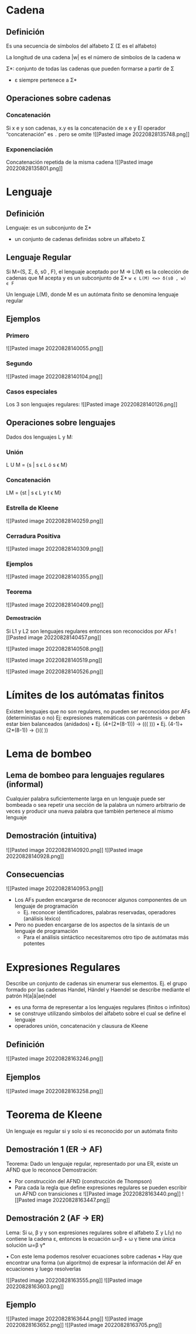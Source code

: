 # Cadena
## Definición
Es una secuencia de símbolos del alfabeto Σ (Σ es el alfabeto)

La longitud de una cadena |w| es el número de símbolos de la cadena w

Σ*: conjunto de todas las cadenas que pueden formarse a partir de Σ
- ε siempre pertenece a Σ*

## Operaciones sobre cadenas
### Concatenación
Si x e y son cadenas, x.y es la concatenación de x e y
El operador “concatenación” es `.` pero se omite
![[Pasted image 20220828135748.png]]

### Exponenciación
Concatenación repetida de la misma cadena
![[Pasted image 20220828135801.png]]

# Lenguaje
## Definición
Lenguaje: es un subconjunto de Σ*
- un conjunto de cadenas definidas sobre un alfabeto Σ

## Lenguaje Regular
Si M=(S, Σ, δ, s0 , F), el lenguaje aceptado por M => L(M) es la colección de cadenas que M acepta y es un subconjunto de Σ*
`w ϵ L(M) <=> δ(s0 , w) ϵ F`

Un lenguaje L(M), donde M es un autómata finito se denomina lenguaje regular 

## Ejemplos
### Primero
![[Pasted image 20220828140055.png]]

### Segundo
![[Pasted image 20220828140104.png]]

### Casos especiales
Los 3 son lenguajes regulares:
![[Pasted image 20220828140126.png]]

## Operaciones sobre lenguajes
Dados dos lenguajes L y M:
### Unión
L U M = {s | s ϵ L ó s ϵ M}

### Concatenación
LM = {st | s ϵ L y t ϵ M}

### Estrella de Kleene
![[Pasted image 20220828140259.png]]

### Cerradura Positiva
![[Pasted image 20220828140309.png]]

### Ejemplos
![[Pasted image 20220828140355.png]]

### Teorema
![[Pasted image 20220828140409.png]]
#### Demostración
Si L1 y L2 son lenguajes regulares entonces son reconocidos por AFs
![[Pasted image 20220828140457.png]]

![[Pasted image 20220828140508.png]]

![[Pasted image 20220828140519.png]]

![[Pasted image 20220828140526.png]]


# Límites de los autómatas finitos
Existen lenguajes que no son regulares, no pueden ser reconocidos por AFs (deterministas o no)
Ej: expresiones matemáticas con paréntesis -> deben estar bien balanceados (anidados)
• Ej. (4+(2*(8-1))) -> ((( )))
• Ej. (4-1)+(2*(8-1)) -> ()(( ))

# Lema de bombeo
## Lema de bombeo para lenguajes regulares (informal) 
Cualquier palabra suficientemente larga en un lenguaje puede ser bombeada o sea repetir una sección de la palabra un número arbitrario de veces y producir una nueva palabra que también pertenece al mismo lenguaje

## Demostración (intuitiva)
![[Pasted image 20220828140920.png]]
![[Pasted image 20220828140928.png]]

## Consecuencias
![[Pasted image 20220828140953.png]]

- Los AFs pueden encargarse de reconocer algunos componentes de un lenguaje de programación
	- Ej. reconocer identificadores, palabras reservadas, operadores (análisis léxico)
- Pero no pueden encargarse de los aspectos de la sintaxis de un lenguaje de programación
	- Para el análisis sintáctico necesitaremos otro tipo de autómatas más potentes

# Expresiones Regulares
Describe un conjunto de cadenas sin enumerar sus elementos.
	Ej. el grupo formado por las cadenas Handel, Händel y Haendel se describe mediante el patrón H(a|ä|ae)ndel
- es una forma de representar a los lenguajes regulares (finitos o infinitos)
- se construye utilizando símbolos del alfabeto sobre el cual se define el lenguaje
- operadores unión, concatenación y clausura de Kleene
## Definición
![[Pasted image 20220828163246.png]]

## Ejemplos
![[Pasted image 20220828163258.png]]

# Teorema de Kleene
Un lenguaje es regular si y solo si es reconocido por un autómata finito

## Demostración 1 (ER -> AF)
Teorema: Dado un lenguaje regular, representado por una ER, existe un AFND que lo reconoce Demostración:
- Por construcción del AFND (construcción de Thompson)
- Para cada la regla que define expresiones regulares se pueden escribir un AFND con transiciones ε
![[Pasted image 20220828163440.png]]
![[Pasted image 20220828163447.png]]

## Demostración 2 (AF -> ER)
Lema: Si ω, β y γ son expresiones regulares sobre el alfabeto Σ y L(γ) no contiene la cadena ε, entonces la ecuación ω=β + ω γ tiene una única solución ω=β γ*

• Con este lema podemos resolver ecuaciones sobre cadenas
• Hay que encontrar una forma (un algoritmo) de expresar la información del AF en ecuaciones y luego resolverlas

![[Pasted image 20220828163555.png]]
![[Pasted image 20220828163603.png]]

## Ejemplo
![[Pasted image 20220828163644.png]]
![[Pasted image 20220828163652.png]]
![[Pasted image 20220828163705.png]]
